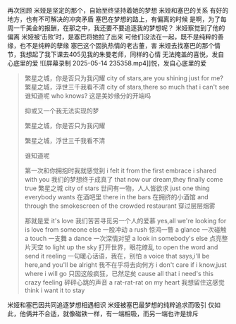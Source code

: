 再次回顾
米娅是坚定的那个，自始至终坚持着她的梦想
米娅和塞巴的关系
有好的地方，也有不可解决的冲突矛盾
塞巴在梦想的路上，有偏离的时候
是啊，为了每周一千美金的报酬，在那之中，我还要不要追逐我的梦想呢？
米娅察觉到了他的偏离
米娅被‘击败’时，是塞巴将她拉了出来
可他们没法在一起，既不是纯粹的善缘，也不是纯粹的孽缘
塞巴这个固执热情的老古董，害
米娅去找塞巴的那个情节，我想起了我下课去405见我的朱曼老师，同样的心情
无法掩盖的喜悦，发自心底里的爱
![[屏幕录制 2025-05-14 235358.mp4]]悦，发自心底里的爱

> 繁星之城，你是否只为我闪耀
> city of stars,are you shining just for me?
> 繁星之城，浮世三千我看不清
> city of stars,there so much that i can't see
> 谁知道呢
> who knows?
> 这是美妙缘分的开端吗
> 
> 抑或又一个我无法实现的梦
> 
> 
> 繁星之城，你是否只为我闪耀
> 
> 繁星之城，浮世三千我看不清
> 
> 谁知道呢
> 
> 第一次和你拥抱时我就感觉到
> i felt it from the  first embrace i shared with you
> 我们的梦想终于成真了
> that now our dream,they finally come true
> 繁星之城
> city of stars
> 世间有一物，人人皆欲求
> just one thing everybody wants
> 在酒吧里
> there in the bars
> 在拥挤的小酒馆
> and through the smokescreen of the crowded restaurant
> 穿过层层烟雾
> 
> 那就是爱
> it's love
> 我们苦苦寻觅另一个人的爱慕
> yes,all we're looking for is love from someone else
> 一股冲动
> a rush
> 惊鸿一瞥
> a glance
> 一次碰触
> a touch
> 一支舞
> a dance
> 一次深情对望
> a look in somebody's else
> 点亮整片天空
> to light up the sky
> 打开世界，眼花缭乱
> to open the word and send it reeling
> 一句暖心话语，我在，别怕
> a voice that says,i'll be here,and you'll be alright
> 我不在乎将去向何方
> i don't care if i know,just where i will go
> 只因这般疯狂，已然足矣
> cause all that i need's this crazy feeling
> 砰砰心跳的声音
> a rat-rat-rat on my heart
> 我想留住这感觉
> think i want it to stay

米娅和塞巴因共同追逐梦想相遇相识
米娅被塞巴最梦想的纯粹追求而吸引
仅如此，他俩并不合适，就像磁铁一样，有一端相吸，而另一端也许是排斥




